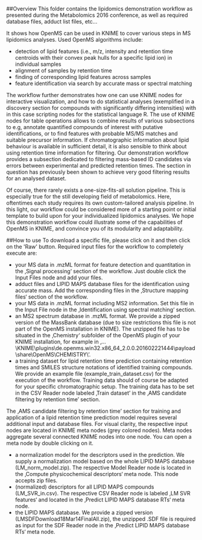 ##Overview
This folder contains the lipidomics demonstration workflow as presented during the Metabolomics 2016 conference, as well as required database files, adduct list files, etc...

It shows how OpenMS can be used in KNIME to cover various steps in MS lipidomics analyses. Used OpenMS algorithms include:
- detection of lipid features (i.e., m/z, intensity and retention time centroids with their convex peak hulls for a specific lipid ion) in individual samples
- alignment of samples by retention time
- finding of corresponding lipid features across samples
- feature identification via search by accurate mass or spectral matching

The workflow further demonstrates how one can use KNIME nodes for interactive visualization, and how to do statistical analyses (exemplified in a discovery section for compounds with significantly differing intensities) with in this case scripting nodes for the statistical language R.
The use of KNIME nodes for table operations allows to combine results of various subsections to e.g, annotate quantified compounds of interest with putative identifications, or to find features with probable MS/MS matches and suitable precursor information.
If chromatographic information about lipid behaviour is available in sufficient detail, it is also sensible to think about using retention time information for filtering. Our demonstration workflow provides a subsection dedicated to filtering mass-based ID candidates via errors between experimental and predicted retention times. The section in question has previously been shown to achieve very good filtering results for an analysed dataset.

Of course, there rarely exists a one-size-fits-all solution pipeline. This is especially true for the still developing field of metabolomics. Here, oftentimes each study requires its own custom-tailored analysis pipeline. In this light, our workflow could be considered more of a starting point or initial template to build upon for your individualized lipidomics analyses. We hope this demonstration workflow could illustrate some of the capabilities of OpenMS in KNIME, and convince you of its modularity and adaptability.


##How to use
To download a specific file, please click on it and then click on the 'Raw' button. Required input files for the workflow to completely execute are:
-	your MS data in .mzML format for feature detection and quantitation in the ‚Signal processing‘ section of the workflow. Just double click the Input Files node and add your files.
-	adduct files and LIPID MAPS database files for the identification using accurate mass. Add the corresponding files in the ‚Structure mapping files‘ section of the workflow.
-	your MS data in .mzML format including MS2 information. Set this file in the Input File node in the ‚Identification using spectral matching‘ section.
- an MS2 spectrum database in .mzML format. We provide a zipped version of the MassBank database (due to size restrictions this file is not part of the OpenMS installation in KNIME). The unzipped file has to be situated in the ‚Chemistry‘ subfolder of the OpenMS plugin of your KNIME installation, for example in ‚…\KNIME\plugins\de.openms.win32.x86_64_2.0.0.201602221444\payload\share\OpenMS\CHEMISTRY\’.
-	a training dataset for lipid retention time prediction containing retention times and SMILES structure notations of identified training compounds. We provide an example file (example_train_dataset.csv) for the execution of the workflow. Training data should of course be adapted for your specific chromatographic setup. The training data has to be set in the CSV Reader node labeled ‚Train dataset’ in the ‚AMS candidate filtering by retention time’ section.

The ‚AMS candidate filtering by retention time’ section for training and application of a lipid retention time prediction model requires several additional input and database files. For visual clarity, the respective input nodes are located in KNIME meta nodes (grey colored nodes). Meta nodes aggregate several connected KNIME nodes into one node. You can open a meta node by double clicking on it.
-	a normalization model for the descriptors used in the prediction. We supply a normalization model based on the whole LIPID MAPS database (LM_norm_model.zip). The respective Model Reader node is located in the ‚Compute physicochemical descriptors‘ meta node. This node accepts zip files.
-	(normalized) descriptors for all LIPID MAPS compounds (LM_SVR_in.csv). The respective CSV Reader node is labeled ‚LM SVR features‘ and located in the ‚Predict LIPID MAPS database RTs‘ meta node.
-	the LIPID MAPS database. We provide a zipped version (LMSDFDownload18Mar14FinalAll.zip), the unzipped .SDF file is required as input for the SDF Reader node in the ‚Predict LIPID MAPS database RTs‘ meta node.
